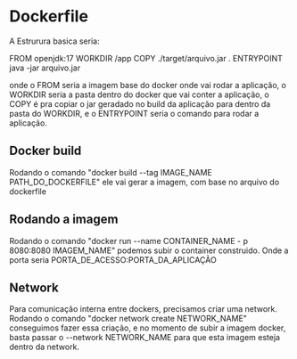 # Dockerfile

A Estrurura basica seria:

FROM openjdk:17
WORKDIR /app
COPY ./target/arquivo.jar .
ENTRYPOINT java -jar arquivo.jar

onde o FROM seria a imagem base do docker onde vai rodar a aplicação, o WORKDIR seria a pasta dentro do docker que vai conter a aplicação, o COPY é pra copiar o jar geradado no build da aplicação para dentro da pasta do WORKDIR, e o ENTRYPOINT seria o comando para rodar a aplicação.

## Docker build

Rodando o comando "docker build --tag IMAGE_NAME PATH_DO_DOCKERFILE" ele vai gerar a imagem, com base no arquivo do dockerfile

## Rodando a imagem

Rodando o comando "docker run --name CONTAINER_NAME - p 8080:8080 IMAGEM_NAME" podemos subir o container construido. Onde a porta seria PORTA_DE_ACESSO:PORTA_DA_APLICAÇÃO

## Network

Para comunicação interna entre dockers, precisamos criar uma network. Rodando o comando "docker network create NETWORK_NAME" conseguimos fazer essa criação, e no momento de subir a imagem docker, basta passar o --network NETWORK_NAME para que esta imagem esteja dentro da network.